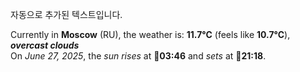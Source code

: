 
자동으로 추가된 텍스트입니다.

<!--START_SECTION:weather:moscow-->
Currently in **Moscow** (RU), the weather is: **11.7°C** (feels like **10.7°C**), ***overcast clouds***<br/>
On *June 27, 2025*, the *sun rises* at 🌅**03:46** and *sets* at 🌇**21:18**.
<!--END_SECTION:weather-->
